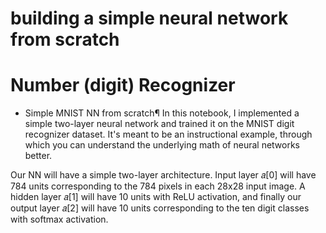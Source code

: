 # building a simple neural network from scratch
# Number (digit) Recognizer

- Simple MNIST NN from scratch¶
In this notebook, I implemented a simple two-layer neural network and trained it on the MNIST digit recognizer dataset. It's meant to be an instructional example, through which you can understand the underlying math of neural networks better.

Our NN will have a simple two-layer architecture. Input layer  𝑎[0]
  will have 784 units corresponding to the 784 pixels in each 28x28 input image. A hidden layer  𝑎[1]
  will have 10 units with ReLU activation, and finally our output layer  𝑎[2]
  will have 10 units corresponding to the ten digit classes with softmax activation.
